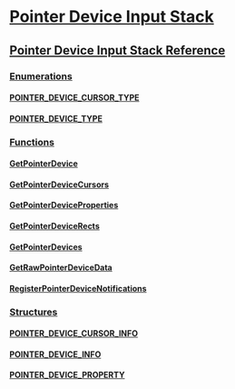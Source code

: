 # [Pointer Device Input Stack](pointer-device-stack-portal.md)
## [Pointer Device Input Stack Reference](unified-input-stack-reference.md)
### [Enumerations](enumerations.md)
#### [POINTER_DEVICE_CURSOR_TYPE](pointer-device-cursor-type.md)
#### [POINTER_DEVICE_TYPE](pointer-device-type.md)
### [Functions](functions.md)
#### [GetPointerDevice](getpointerdevice.md)
#### [GetPointerDeviceCursors](getpointerdevicecursors.md)
#### [GetPointerDeviceProperties](getpointerdeviceproperties.md)
#### [GetPointerDeviceRects](getpointerdevicerects.md)
#### [GetPointerDevices](getpointerdevices.md)
#### [GetRawPointerDeviceData](getrawpointerdevicedata.md)
#### [RegisterPointerDeviceNotifications](registerpointerdevicenotifications.md)
### [Structures](structures.md)
#### [POINTER_DEVICE_CURSOR_INFO](pointer-device-cursor-info.md)
#### [POINTER_DEVICE_INFO](pointer-device-info.md)
#### [POINTER_DEVICE_PROPERTY](pointer-device-property.md)

